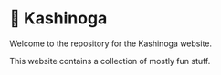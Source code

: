 # 💖 Kashinoga

Welcome to the repository for the Kashinoga website.

This website contains a collection of mostly fun stuff.
